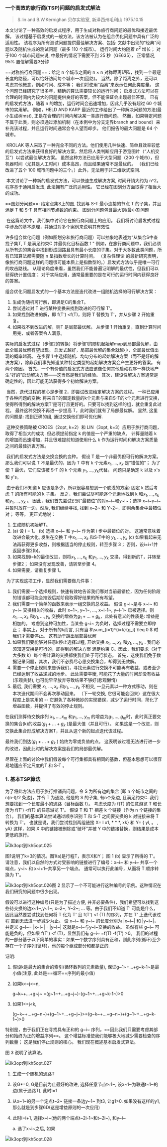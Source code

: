 ### 一个高效的旅行商(TSP)问题的启发式解法

> S.lin and B.W.Kernighan
> 贝尔实验室, 新泽西州毛利山
> 1975.10.15

本文讨论了一种高效的启发式程序，用于生成对称旅行商问题的最优和接近最优解。 该过程基于启发式的一般方法，该方法被认为在组合优化问题中具有广泛的适用性。 该程序为所有测试问题提供最佳解决方案、包括: 文献中出现的“经典”问题以及随机生成的测试问题（最多 110 个城市）。 运行时间大约随着 $n^2$ 增长； 对于100 个城市问题来说, 中最好的情况下需要不到 25 秒（GE635）， 正常情况, 95% 置信解需要3分钟



==对称旅行商问题==：给定 n 个城市之间的 n × n 对称距离矩阵，找到一个最短长度的路径，可以恰好访问每个城市一次(回路)。 当然，除了距离之外，还可以考虑其他概念，例如时间、成本等； 我们将使用“距离”来表示任何此类度量。 这个问题已经研究了很多年，精确的算法需要较长的运行时间； 启发式方法可以在合理的时间内为较大的问题提供良好的答案，但不能保证会出现最佳答案。 已有的启发式方法，随着 n 的增加，运行时间会迅速增加，因此几乎没有超过 60 个城市的实用解。
	例如，HELD AND KARP 最近的工作给出了一种解决问题的方法(最小生成树mst), 正是在合理的时间内解决某一类旅行商问题。 然而，如果特定问题不属于此类，则必须通过添加机制（在本例中为分支定界branch and bound）来补充该过程，并且运行时间通常会令人望而却步。 他们报告的最大问题是 64 个城市。

​	KROLAK 等人采取了一种完全不同的方法。他们使用几种快速、简单且效率较低的启发式方法来获得良好的解决方案，然后将人类判断应用于游览图片（“人机交互”）以尝试最佳解决方案。 虽然这种方法已应用于大型问题（200 个城市），但机器时间（尤其是人工时间）成本高昂，而且结果通常不是最优的。 （我们已经改进了五个 100 城市问题中的三个。）此外，无法用于非二维欧式空间.

​	本文讨论了一种新的启发式方法，可以快速生成解决方案, 时间开销大约为 n^2。 程序基于通用启发法, 此法拥有广泛的适用性。 它已经在图划分方面取得了相当大的成功。

==图划分问题==:  给定点集S上的图, 找到与 S-T 最小连接的节点 T 的子集，并且满足 T 和 S-T 具有相同节点数的约束。 图划分问题包含最大割/最小割问题

​	在这篇论文中，我们集中讨论它在旅行商问题上的应用。 我们将讨论启发式过程中涉及的基本原理，并通过对多个案例来说明其有效性

​	许多组合优化问题（例如图划分和旅行商问题）可以抽象地表述为“从集合S中查找子集T, T 是满足约束C 并最优化目标函数 f " 例如，在旅行商问题中，我们必须从所有边的集合中找到形成回路且具有最小长度的子集。
​	对于大多数此类问题，所有已知算法都需要随 n 呈指数增长的计算时间。 （复杂性理论 的最新研究表明，像旅行商问题这样的问题很可能本质上是指数型的。）启发式方法似乎是唯一可行的攻击路线。 从理论角度来看，虽然我们不能普遍证明解的最优性，但我们可以获得统计置信度； 对于实际应用，通常最重要的是在可行的运行时间内获得良好的答案。

组合优化问题启发式的一个基本方法是迭代改进一组随机选择的可行解决方案：

1. 生成伪随机可行解，即满足C的集合T。
2. 尝试通过对 T 进行某种变换来找到改进的可行解 T'。
3. 如果找到改进的解，即 f(T') <f(T)，则将 T 替换为 T'，并从步骤 2 开始重复。
4. 如果找不到改进的解，则T 是局部最优解。 从步骤 1 开始重复，直到计算时间用完，或者答案令人满意。

​	实际的启发式过程（步骤2的转换）将步骤1的随机起始解map到局部最优解，由此全局最优解有望出现。 启发式越好，局部最优解的集合就越小，全局最优值出现的概率越高。 在步骤 1 中选择随机、均匀分布的起始解决方案（而不是好的解决方案），除非我们事先知道某种特定类型的起始解决方案会产生更好的答案。 有两个原因。 首先，一个有价值的启发式方法应该像任何其他启动程序一样快地产生“好的”启动解决方案——这当然是我们的经验。 其次，建设性解决方案通常是确定性的，因此可能无法获得多个初始解决方案。

​	当然，迭代过程的核心是步骤 2，即尝试改进给定解决方案的过程。 一种已应用于各种问题的变换: 将来自T的固定数量的k个元素与来自S-T的k个元素进行交换，使得所得到的解决方案T'是可行且更好的。只要可以找到这样的组，就会重复此过程。 最终这种交换不再进一步提高 T，此时我们就有了局部最优解。 显然, 这里的问题是: 找到正确的组, 通过交换他们即可优化解.

​	这种交换策略被 CROES（2opt, k=2）和 LIN（3opt, k=3）应用于旅行商问题，取得了相当大的成功. 但必须提前指定 k 的值是一个严重的缺点。 计算量随着 k 的增加而迅速增加，并且很难提前知道使用什么 k 作为运行时间和解决方案质量之间的最佳折衷方案。

​	我们的启发式方法是交换变换的变种。 假设 T 是一个非最优但可行的解决方案。 那么我们可以说 T 不是最优的，因为 T 中有 k 个元素$x_1,..., x_k$ 是“错位的”； 为了使 T 最优，它们应该被 S-T 的 k 个元素 $y_1, ..., y_k$代替。 问题只是确定 k 以及 x's 和 y's。

​	由于我们不知道 k 应该是多少，所以很容易想到一个肤浅的方案: 固定 k 然后考虑 T 的所有可能的 k 子集。 反之，我们尝试尽可能逐个元素地找到 k 和$x_1,..., x_k$ 和$y_1, ..., y_k$ 。 因此，我们首先尝试识别“最错位”的对x~i~和y~i~；选择 x~i~y~i~ 并暂时放在一边，然后, 我们继续寻找, 找到 x~2~ 和 Y~2~，即剩余集合中最错位对； 等等。 更正式地说：

1. 生成随机初始解T。
2. (a) 设 i = 1。
  (b) 选择 x~i~ 和 y~i~ 作为第 i 步中最错位的对。 这通常意味着改进会最大化, 发生在交换 T 中$x_1,..., x_k$ 和S-T中的 $y_1, ..., y_k$
  (c) 如果看起来无法再获得更多收益，则根据适当的停止规则，转至步骤 3； 否则，设i=i+1并返回步骤2(b)。
3. 如果找到i=k的最佳改进，则将$x_1,..., x_k$ 和$y_1, ..., y_k$ 交换，得到新的T，并转至步骤2； 如果没有发现改善，请转至步骤 4。
4. 如果需要，请重复步骤 1。

​	为了实现这项工作，显然我们需要做几件事：

1. 我们需要一个选择规则，快速有效地告诉我们哪对当前最错位，因为任何阶段的错误都可能会摧毁后期阶段取得好结果的所有希望。
2. 我们需要一个简单的函数来表示一组交换的总收益。 假设 g~i~是与 x~i~ 和 y~i~ 交换相关的收益，此时 x~1~, y~1~, ..., x~i-1~, y~i-1~ 已被选择。则 $x_1,..., x_k$ 和$y_1, ..., y_k$ 交换的增益为$g_1+ ... +g_k$，此处有意义的性质是: 增益是相加的。
  考虑到这种可加性，当某些 g~i~ 为负时，选择过程不需要立即停止； 事实上，对于所有的k而言, 只有当 $\sum_{i=1}^{i=k}{g_i} \leq 0 $ 时我们才需要停止。 这有助于跳出局部最优解
3. 如果我们要能够对任意k停止选择过程, 开始交换 $x_1,..., x_k$ 和$y_1, ..., y_k$ . 我们必须知道交换是可行的，即得到的解决方案 满足约束 C。因此，我们要求（对于大多数 k）每个需计算的交换都使我们处于可行状态。 首先，这使我们免于数据记录问题，其次，我们不必费尽心思交换集合，却得到无效解。
4. 需要一个停止规则来告诉我们，寻找元素进行交换不可能再有收益，或者至少已经达到了收益递减的地步。 此处需要平衡, 可能花了大量的时间却没有收益(乐观贪婪), 也可能早早放弃导致结果不够好(悲观懒惰)
5. 最后, 我们需要 $x_1,..., x_k$ 和$y_1, ..., y_k$ 不相交, 一旦元素以一种方式移动，则在本次迭代期间不会再次移动回来。 （下一轮交换, 它很可能会回来）这在很大程度上是实用的 -- 它避免了各种微妙的实现错误，减少了运行时间，简化了增益函数，并提供了有效的停止规则。

在我们测算待交换序列 $x_1,..., x_m$ 和$y_1, ..., y_m$ 的增益为$g_1, ..., g_m$时，此时真正要交换的集合(k)的收益($g_1+ ... +g_k$ )是最大值（并且可行）。 如果这是一个改进，则交换此集合形成解决方案T，并且从这个新的起点迭代该过程。 

最终我们到达($g_1+ ... +g_k$ ) 始终为零或负值的点。 这表明该过程无法进行进一步的改进，因此此时的解决方案是我们的局部最优解。 

尽管在上面的讨论中我们假设每个可行集都具有相同的基数，但基本思想可以很容易地适应不定尺度的T 和 S-T 。

### 1. 基本TSP算法

为了将此方法应用于旅行推销员问题，令 S 为所有边的集合 [即 n 个城市之间的 n(n-l)/2 条边]，并令 T 为通路, 他是的 S 的子集, 有n个条边, 且满足约束C. 我们想要找到一个长度最小的通路（目标函数 f）。
考虑长度为 f(T) 的任意游览 T 和长度为 f(T') <f(T) 的任意游览 T'。 假设 T 和 T' 相差 k 个链接（作为 n 个链接的集合）。 我们的基本算法尝试通过顺序识别 T 和 S-T 之间要交换的 k 对链接来将 T 转换为 T'。 也就是说，我们尝试找到两组链接 X= I x1, * * *, xk} 和 Y= { yl, 。 , yA} 这样，如果 X 中的链接被删除或“破坏”并被 Y 中的链接替换，则结果是成本更低的旅行。

![‎lk3opt到lkh5opt.‎025](./lk1971全文翻译/lk3opt到lkh5opt/‎lk3opt到lkh5opt.‎025.jpeg)

图1说明了k=3的情况。图1(a)是行程T，表示X和Y； 图 1 (b) 显示了所得的 T'。 请注意，我们以自然的方式对受影响的链接进行了编号：x~i~ 和 y~i~ 共享一个端点，y~i~ 和 x~i+1~共享另一个端点。 通常可以执行此编号，从而将 T 顺序转换为 T'。 

![‎lk3opt到lkh5opt.‎026](./lk1971全文翻译/lk3opt到lkh5opt/‎lk3opt到lkh5opt.‎026.jpeg)图 2 显示了一个不可能进行这种编号的示例。这种情况在我们研究的问题中很少出现。

假设可以进行这种编号(只是为了描述方便, 并非必要条件)，我们希望可以找到这些待交换的边x~1~,y~1~;  x~2~, Y~2~; ... 等。由于我们不知道 T' 可能是什么，因此当然要尝试找到任何将 T 化为 T' 且 f(T') <f (T) 的序列，并在 T' 上迭代该过程 直到无法进一步减少为止。
设 x~i~ 和 y~i~ 的长度分别为 |x~i~| 和 |y~i~|，并定义 g~i~= |x~i~| - |y~i~| 这就是x~i~与y~i~交换的收益。 虽然有些 g~i~ 可能是负的，但如果 f(T') <f (T)，显然我们有 g~i~ =f(T) -f(T') >0。 我们的过程的一部分基于以下简单的事实：如果一个数字序列具有正和，则此序列(循环)至少存在一个子序列(循环)，他的每个组成部分和都是正的.

证明: 

1. 假设k是最大的集合的索引(循环数列的元素数量), 保证g~1~+...+g~k-1~是最小值(注意, 此处是==循环==序列的最小值)

2. 如果k<=j<=n, 

   g~k~+...+g~j~ =(g~1~+...+g~j~)-(g~1~+...+g~k-1~)>0

3. 如果1<=j<k,

   (g~k~+...+g~n~)+(g~1~+...+g~j~)>=(g~k~+...+g~n~)+(g~1~+...+g~k-1~)>0

特别是，由于我们正在寻找具有正和的 g~i~ 序列，==因此我们只需要考虑其部分和始终为正的增益序列==。 这个增益标准使我们能够极大地减少需要检查的序列数量； 这是我们停止规则的核心。
我们现在概述基本启发式算法。 



图 3 说明了该算法。

![‎lk3opt到lkh5opt.‎027](./lk1971全文翻译/lk3opt到lkh5opt/‎lk3opt到lkh5opt.‎027.jpeg)

1. 生成一个随机的通路T

2. 设G*=0, G是目前为止最好的改进, 选择任意节点t~1~,  设x~1~为联通t~1~的边(属于通路T), 此时i=1

3. 从x~1~的另一个定点t~2~ 链接一条边y~1~ 到t3, 让g1>0.  如果没有这样的y1, 那么就是到步骤6D(这是增益原则的一次应用)

4. 此时i=i+1,  选择x~i~(他的两个端点t~2i-1~和t~2i~), 和y~i~

   a. 选了x~i~之后, 如果

![‎lk3opt到lkh5opt.‎028](./lk1971全文翻译/lk3opt到lkh5opt/‎lk3opt到lkh5opt.‎028.jpeg)

